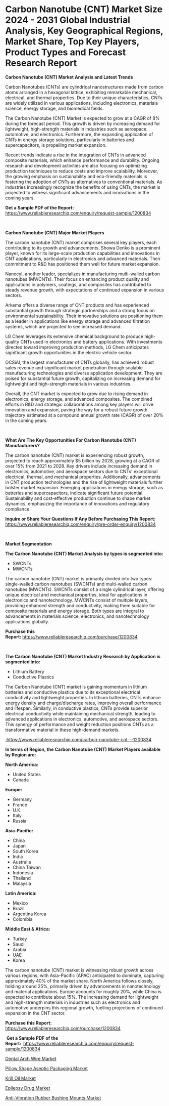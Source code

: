 <p><h1>Carbon Nanotube (CNT) Market Size 2024 - 2031 Global Industrial Analysis, Key Geographical Regions, Market Share, Top Key Players, Product Types and Forecast Research Report</h1></p><p><strong>Carbon Nanotube (CNT) Market Analysis and Latest Trends</strong></p>
<p><p>Carbon Nanotubes (CNTs) are cylindrical nanostructures made from carbon atoms arranged in a hexagonal lattice, exhibiting remarkable mechanical, electrical, and thermal properties. Due to their unique characteristics, CNTs are widely utilized in various applications, including electronics, materials science, energy storage, and biomedical fields.</p><p>The Carbon Nanotube (CNT) Market is expected to grow at a CAGR of 8% during the forecast period. This growth is driven by increasing demand for lightweight, high-strength materials in industries such as aerospace, automotive, and electronics. Furthermore, the expanding application of CNTs in energy storage solutions, particularly in batteries and supercapacitors, is propelling market expansion. </p><p>Recent trends indicate a rise in the integration of CNTs in advanced composite materials, which enhance performance and durability. Ongoing research and development activities are also focusing on optimizing production techniques to reduce costs and improve scalability. Moreover, the growing emphasis on sustainability and eco-friendly materials is fostering the adoption of CNTs as alternatives to conventional materials. As industries increasingly recognize the benefits of using CNTs, the market is projected to witness significant advancements and innovations in the coming years.</p></p>
<p><strong>Get a Sample PDF of the Report:&nbsp;</strong> <a href="https://www.reliableresearchiq.com/enquiry/request-sample/1200834">https://www.reliableresearchiq.com/enquiry/request-sample/1200834</a></p>
<p>&nbsp;</p>
<p><strong>Carbon Nanotube (CNT) Major Market Players</strong></p>
<p><p>The carbon nanotube (CNT) market comprises several key players, each contributing to its growth and advancements. Showa Denko is a prominent player, known for its large-scale production capabilities and innovations in CNT applications, particularly in electronics and advanced materials. Their commitment to R&D has positioned them well for future market expansion.</p><p>Nanocyl, another leader, specializes in manufacturing multi-walled carbon nanotubes (MWCNTs). Their focus on enhancing product quality and applications in polymers, coatings, and composites has contributed to steady revenue growth, with expectations of continued expansion in various sectors. </p><p>Arkema offers a diverse range of CNT products and has experienced substantial growth through strategic partnerships and a strong focus on environmental sustainability. Their innovative solutions are positioning them as a leader in applications like energy storage and advanced filtration systems, which are projected to see increased demand.</p><p>LG Chem leverages its extensive chemical background to produce high-quality CNTs used in electronics and battery applications. With investments directed toward improving production methods, LG Chem anticipates significant growth opportunities in the electric vehicle sector.</p><p>OCSiAl, the largest manufacturer of CNTs globally, has achieved robust sales revenue and significant market penetration through scalable manufacturing technologies and diverse application development. They are poised for substantial future growth, capitalizing on increasing demand for lightweight and high-strength materials in various industries.</p><p>Overall, the CNT market is expected to grow due to rising demand in electronics, energy storage, and advanced composites. The combined efforts in R&D and strategic collaborations among key players will drive innovation and expansion, paving the way for a robust future growth trajectory estimated at a compound annual growth rate (CAGR) of over 20% in the coming years.</p></p>
<p>&nbsp;</p>
<p><strong>What Are The Key Opportunities For Carbon Nanotube (CNT) Manufacturers?</strong></p>
<p><p>The carbon nanotube (CNT) market is experiencing robust growth, projected to reach approximately $5 billion by 2028, growing at a CAGR of over 15% from 2021 to 2028. Key drivers include increasing demand in electronics, automotive, and aerospace sectors due to CNTs' exceptional electrical, thermal, and mechanical properties. Additionally, advancements in CNT production technologies and the rise of lightweight materials further bolster market expansion. Emerging applications in energy storage, such as batteries and supercapacitors, indicate significant future potential. Sustainability and cost-effective production continue to shape market dynamics, emphasizing the importance of innovations and regulatory compliance.</p></p>
<p><strong>Inquire or Share Your Questions If Any Before Purchasing This Report:</strong> <a href="https://www.reliableresearchiq.com/enquiry/pre-order-enquiry/1200834">https://www.reliableresearchiq.com/enquiry/pre-order-enquiry/1200834</a></p>
<p>&nbsp;</p>
<p><strong>Market Segmentation</strong></p>
<p><strong>The Carbon Nanotube (CNT) Market Analysis by types is segmented into:</strong></p>
<p><ul><li>SWCNTs</li><li>MWCNTs</li></ul></p>
<p><p>The carbon nanotube (CNT) market is primarily divided into two types: single-walled carbon nanotubes (SWCNTs) and multi-walled carbon nanotubes (MWCNTs). SWCNTs consist of a single cylindrical layer, offering unique electrical and mechanical properties, ideal for applications in electronics and nanotechnology. MWCNTs consist of multiple layers, providing enhanced strength and conductivity, making them suitable for composite materials and energy storage. Both types are integral to advancements in materials science, electronics, and nanotechnology applications globally.</p></p>
<p><strong>Purchase this Report:&nbsp;</strong><a href="https://www.reliableresearchiq.com/purchase/1200834">https://www.reliableresearchiq.com/purchase/1200834</a></p>
<p>&nbsp;</p>
<p><strong>The Carbon Nanotube (CNT) Market Industry Research by Application is segmented into:</strong></p>
<p><ul><li>Lithium Battery</li><li>Conductive Plastics</li></ul></p>
<p><p>The Carbon Nanotube (CNT) market is gaining momentum in lithium batteries and conductive plastics due to its exceptional electrical conductivity and lightweight properties. In lithium batteries, CNTs enhance energy density and charge/discharge rates, improving overall performance and lifespan. Similarly, in conductive plastics, CNTs provide superior electrical conductivity while maintaining mechanical strength, leading to advanced applications in electronics, automotive, and aerospace sectors. This synergy of performance and weight reduction positions CNTs as a transformative material in these high-demand markets.</p></p>
<p><a href="https://www.reliableresearchiq.com/carbon-nanotube-cnt--r1200834">&nbsp;https://www.reliableresearchiq.com/carbon-nanotube-cnt--r1200834</a></p>
<p><strong>In terms of Region, the Carbon Nanotube (CNT) Market Players available by Region are:</strong></p>
<p>
    <p> <strong> North America: </strong>
        <ul>
            <li>United States</li>
            <li>Canada</li>
        </ul>
        </p> 
    <p> <strong> Europe: </strong>
        <ul>
            <li>Germany</li>
            <li>France</li>
            <li>U.K.</li>
            <li>Italy</li>
            <li>Russia</li>
        </ul>
        </p> 
    <p> <strong> Asia-Pacific: </strong>
        <ul>
            <li>China</li>
            <li>Japan</li>
            <li>South Korea</li>
            <li>India</li>
            <li>Australia</li>
            <li>China Taiwan</li>
            <li>Indonesia</li>
            <li>Thailand</li>
            <li>Malaysia</li>
        </ul>
        </p> 
    <p> <strong> Latin America: </strong>
        <ul>
            <li>Mexico</li>
            <li>Brazil</li>
            <li>Argentina Korea</li>
            <li>Colombia</li>
        </ul>
        </p> 
    <p> <strong> Middle East & Africa: </strong>
        <ul>
            <li>Turkey</li>
            <li>Saudi</li>
            <li>Arabia</li>
            <li>UAE</li>
            <li>Korea</li>
        </ul>
    </p>
    </p>
<p><p>The carbon nanotube (CNT) market is witnessing robust growth across various regions, with Asia-Pacific (APAC) anticipated to dominate, capturing approximately 40% of the market share. North America follows closely, holding around 25%, primarily driven by advancements in nanotechnology and material applications. Europe accounts for roughly 20%, while China is expected to contribute about 15%. The increasing demand for lightweight and high-strength materials in industries such as electronics and automotive underpins this regional growth, fuelling projections of continued expansion in the CNT sector.</p></p>
<p><strong>Purchase this Report: </strong><a href="https://www.reliableresearchiq.com/purchase/1200834">https://www.reliableresearchiq.com/purchase/1200834</a></p>
<p>&nbsp;<strong>Get a Sample PDF of the Report:&nbsp;&nbsp;</strong><a href="https://www.reliableresearchiq.com/enquiry/request-sample/1200834">https://www.reliableresearchiq.com/enquiry/request-sample/1200834</a></p>
<p><strong></strong></p>
<p><p><a href="https://www.linkedin.com/pulse/insights-dental-arch-wire-market-size-which-expanding-daync?trackingId=XxA83PulQDumWsopD%2F%2Fe1A%3D%3D">Dental Arch Wire Market</a></p><p><a href="https://issuu.com/reportprime-2/docs/pillow-shape-aseptic-packaging-mark_d20310e92f4dd1">Pillow Shape Aseptic Packaging Market</a></p><p><a href="https://www.linkedin.com/pulse/strategic-insights-global-krill-oil-market-trends-2024-lpfrc?trackingId=RLKo7DMySRmCNlGM%2B7FmXA%3D%3D">Krill Oil Market</a></p><p><a href="https://www.linkedin.com/pulse/epilepsy-drug-market-insights-product-type-application-trends-plzac?trackingId=%2Bx4i7QVpSIeIm5pLs9Efhw%3D%3D">Epilepsy Drug Market</a></p><p><a href="https://issuu.com/reportprime-2/docs/anti-vibration-rubber-bushing-mount_18d21c9a819392">Anti-Vibration Rubber Bushing Mounts Market</a></p></p>
